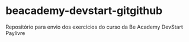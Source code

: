 # beacademy-devstart-gitgithub
Repositório para envio dos exercícios do curso da Be Academy DevStart Paylivre
